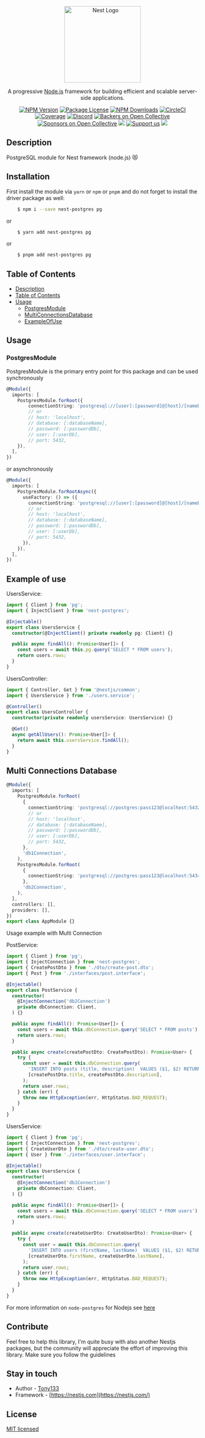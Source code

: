 <p align="center">
  <a href="http://nestjs.com/" target="blank"><img src="https://nestjs.com/img/logo-small.svg" width="200" alt="Nest Logo" /></a>
</p>

[circleci-image]: https://img.shields.io/circleci/build/github/nestjs/nest/master?token=abc123def456
[circleci-url]: https://circleci.com/gh/nestjs/nest

  <p align="center">A progressive <a href="http://nodejs.org" target="_blank">Node.js</a> framework for building efficient and scalable server-side applications.</p>
    <p align="center">
<a href="https://www.npmjs.com/~nestjscore" target="_blank"><img src="https://img.shields.io/npm/v/@nestjs/core.svg" alt="NPM Version" /></a>
<a href="https://www.npmjs.com/~nestjscore" target="_blank"><img src="https://img.shields.io/npm/l/@nestjs/core.svg" alt="Package License" /></a>
<a href="https://www.npmjs.com/~nestjscore" target="_blank"><img src="https://img.shields.io/npm/dm/@nestjs/common.svg" alt="NPM Downloads" /></a>
<a href="https://circleci.com/gh/nestjs/nest" target="_blank"><img src="https://img.shields.io/circleci/build/github/nestjs/nest/master" alt="CircleCI" /></a>
<a href="https://coveralls.io/github/nestjs/nest?branch=master" target="_blank"><img src="https://coveralls.io/repos/github/nestjs/nest/badge.svg?branch=master#9" alt="Coverage" /></a>
<a href="https://discord.gg/G7Qnnhy" target="_blank"><img src="https://img.shields.io/badge/discord-online-brightgreen.svg" alt="Discord"/></a>
<a href="https://opencollective.com/nest#backer" target="_blank"><img src="https://opencollective.com/nest/backers/badge.svg" alt="Backers on Open Collective" /></a>
<a href="https://opencollective.com/nest#sponsor" target="_blank"><img src="https://opencollective.com/nest/sponsors/badge.svg" alt="Sponsors on Open Collective" /></a>
  <a href="https://paypal.me/kamilmysliwiec" target="_blank"><img src="https://img.shields.io/badge/Donate-PayPal-ff3f59.svg"/></a>
    <a href="https://opencollective.com/nest#sponsor"  target="_blank"><img src="https://img.shields.io/badge/Support%20us-Open%20Collective-41B883.svg" alt="Support us"></a>
  <a href="https://twitter.com/nestframework" target="_blank"><img src="https://img.shields.io/twitter/follow/nestframework.svg?style=social&label=Follow"></a>
</p>
  <!--[![Backers on Open Collective](https://opencollective.com/nest/backers/badge.svg)](https://opencollective.com/nest#backer)
  [![Sponsors on Open Collective](https://opencollective.com/nest/sponsors/badge.svg)](https://opencollective.com/nest#sponsor)-->

## Description

PostgreSQL module for Nest framework (node.js) 😻

## Installation

First install the module via `yarn` or `npm` or `pnpm` and do not forget to install the driver package as well:


```bash
    $ npm i --save nest-postgres pg
```
or

```bash
    $ yarn add nest-postgres pg
```

or

```bash
    $ pnpm add nest-postgres pg
```

## Table of Contents

- [Description](#description)
- [Table of Contents](#table-of-contents)
- [Usage](#usage)
  - [PostgresModule](#postgresmodule)
  - [MultiConnectionsDatabase](#multi-connections-database)
  - [ExampleOfUse](#example-of-use)

## Usage

### PostgresModule

PostgresModule is the primary entry point for this package and can be used synchronously

```typescript
@Module({
  imports: [
    PostgresModule.forRoot({
        connectionString: 'postgresql://[user]:[password]@[host]/[nameDb]',
        // or 
        // host: 'localhost',
        // database: [:databaseName],
        // password: [:passwordDb],
        // user: [:userDb],
        // port: 5432,
    }),
  ],
})
```

or asynchronously

```typescript
@Module({
  imports: [
    PostgresModule.forRootAsync({
      useFactory: () => ({
        connectionString: 'postgresql://[user]:[password]@[host]/[nameDb]',
        // or 
        // host: 'localhost',
        // database: [:databaseName],
        // password: [:passwordDb],
        // user: [:userDb],
        // port: 5432,
      }),
    }),
  ],
})
```

## Example of use

UsersService:

```typescript
import { Client } from 'pg';
import { InjectClient } from 'nest-postgres';

@Injectable()
export class UsersService {
  constructor(@InjectClient() private readonly pg: Client) {}

  public async findAll(): Promise<User[]> {
    const users = await this.pg.query('SELECT * FROM users');
    return users.rows;
  }
}
```

UsersController:

```typescript
import { Controller, Get } from '@nestjs/common';
import { UsersService } from './users.service';

@Controller()
export class UsersController {
  constructor(private readonly usersService: UsersService) {}

  @Get()
  async getAllUsers(): Promise<User[]> {
    return await this.usersService.findAll();
  }
}
```

## Multi Connections Database

```typescript
@Module({
  imports: [
    PostgresModule.forRoot(
      {
        connectionString: 'postgresql://postgres:pass123@localhost:5432/nest1',
        // or 
        // host: 'localhost',
        // database: [:databaseName],
        // password: [:passwordDb],
        // user: [:userDb],
        // port: 5432,
      },
      'db1Connection',
    ),
    PostgresModule.forRoot(
      {
        connectionString: 'postgresql://postgres:pass123@localhost:5434/nest2',
      },
      'db2Connection',
    ),
  ],
  controllers: [],
  providers: [],
})
export class AppModule {}
```

Usage example with Multi Connection

PostService:

```typescript
import { Client } from 'pg';
import { InjectConnection } from 'nest-postgres';
import { CreatePostDto } from './dto/create-post.dto';
import { Post } from './interfaces/post.interface';

@Injectable()
export class PostService {
  constructor(
    @InjectConnection('db2Connection')
    private dbConnection: Client,
  ) {}

  public async findAll(): Promise<User[]> {
    const users = await this.dbConnection.query('SELECT * FROM posts');
    return users.rows;
  }

  public async create(createPostDto: CreatePostDto): Promise<User> {
    try {
      const user = await this.dbConnection.query(
        'INSERT INTO posts (title, description)  VALUES ($1, $2) RETURNING *',
        [createPostDto.title, createPostDto.description],
      );
      return user.rows;
    } catch (err) {
      throw new HttpException(err, HttpStatus.BAD_REQUEST);
    }
  }
}
```

UsersService:

```typescript
import { Client } from 'pg';
import { InjectConnection } from 'nest-postgres';
import { CreateUserDto } from './dto/create-user.dto';
import { User } from './interfaces/user.interface';

@Injectable()
export class UsersService {
  constructor(
    @InjectConnection('db1Connection')
    private dbConnection: Client,
  ) {}

  public async findAll(): Promise<User[]> {
    const users = await this.dbConnection.query('SELECT * FROM users');
    return users.rows;
  }

  public async create(createUserDto: CreateUserDto): Promise<User> {
    try {
      const user = await this.dbConnection.query(
        'INSERT INTO users (firstName, lastName)  VALUES ($1, $2) RETURNING *',
        [createUserDto.firstName, createUserDto.lastName],
      );
      return user.rows;
    } catch (err) {
      throw new HttpException(err, HttpStatus.BAD_REQUEST);
    }
  }
}
```

For more information on `node-postgres` for Nodejs see [here](https://node-postgres.com/)

## Contribute
Feel free to help this library, I'm quite busy with also another Nestjs packages, but the community will appreciate the effort of improving this library. Make sure you follow the guidelines

## Stay in touch

- Author - [Tony133](https://github.com/Tony133)
- Framework - [https://nestjs.com](https://nestjs.com/)

## License

 [MIT licensed](LICENSE)
